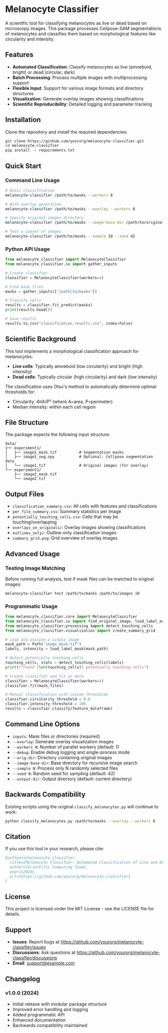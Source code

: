 # Melanocyte Classifier

A scientific tool for classifying melanocytes as live or dead based on microscopy images. This package processes Cellpose-SAM segmentations of melanocytes and classifies them based on morphological features like circularity and intensity.

## Features

- **Automated Classification**: Classify melanocytes as live (amoeboid, bright) or dead (circular, dark)
- **Batch Processing**: Process multiple images with multiprocessing support
- **Flexible Input**: Support for various image formats and directory structures
- **Visualization**: Generate overlay images showing classifications
- **Scientific Reproducibility**: Detailed logging and parameter tracking

## Installation

Clone the repository and install the required dependencies:
```bash
git clone https://github.com/yourorg/melanocyte-classifier.git
cd melanocyte-classifier
pip install -r requirements.txt
```

## Quick Start

### Command Line Usage

```bash
# Basic classification
melanocyte-classifier /path/to/masks --workers 8

# With overlay generation
melanocyte-classifier /path/to/masks --overlay --workers 8

# Specify original images directory
melanocyte-classifier /path/to/masks --image-base-dir /path/to/original/images --overlay

# Test a subset of images
melanocyte-classifier /path/to/masks --sample 10 --seed 42
```

### Python API Usage

```python
from melanocyte_classifier import MelanocyteClassifier
from melanocyte_classifier.io import gather_inputs

# Create classifier
classifier = MelanocyteClassifier(workers=4)

# Find mask files
masks = gather_inputs(["/path/to/masks"])

# Classify cells
results = classifier.fit_predict(masks)
print(results.head())

# Save results
results.to_csv("classification_results.csv", index=False)
```

## Scientific Background

This tool implements a morphological classification approach for melanocytes:

- **Live cells**: Typically amoeboid (low circularity) and bright (high intensity)
- **Dead cells**: Typically circular (high circularity) and dark (low intensity)

The classification uses Otsu's method to automatically determine optimal thresholds for:
- Circularity: 4πA/P² (where A=area, P=perimeter)  
- Median intensity: within each cell region

## File Structure

The package expects the following input structure:

```
data/
├── experiment1/
│   ├── image1_mask.tif          # Segmentation masks
│   ├── image1_seg.npy           # Optional: Cellpose segmentation data
│   └── image1.tif               # Original images (for overlay)
└── experiment2/
    ├── image2_mask.tif
    └── image2.tif
```

## Output Files

- `classification_summary.csv`: All cells with features and classifications
- `per_file_summary.csv`: Summary statistics per image
- `potentially_touching_cells.csv`: Cells that may be touching/overlapping
- `overlays_on_originals/`: Overlay images showing classifications
- `outlines_only/`: Outline-only classification images
- `summary_grid.png`: Grid overview of overlay images

## Advanced Usage

### Testing Image Matching

Before running full analysis, test if mask files can be matched to original images:

```bash
melanocyte-classifier test /path/to/masks /path/to/images 10
```

### Programmatic Usage

```python
from melanocyte_classifier.core import MelanocyteClassifier
from melanocyte_classifier.io import find_original_image, load_label_mask
from melanocyte_classifier.processing import detect_touching_cells
from melanocyte_classifier.visualization import create_summary_grid

# Load and analyze a single image
mask_path = Path("image_mask.tif")
labels, intensity = load_label_mask(mask_path)

# Detect potentially touching cells
touching_cells, stats = detect_touching_cells(labels)
print(f"Found {len(touching_cells)} potentially touching cells")

# Create classifier and fit on data
classifier = MelanocyteClassifier(workers=4)
classifier.fit(mask_files)

# Manual classification with custom thresholds
classifier.circularity_threshold = 0.6
classifier.intensity_threshold = 100
results = classifier.classify(feature_dataframe)
```

## Command Line Options

- `inputs`: Mask files or directories (required)
- `--overlay`: Generate overlay visualization images
- `--workers N`: Number of parallel workers (default: 1)
- `--debug`: Enable debug logging and single-process mode
- `--orig-dir`: Directory containing original images
- `--image-base-dir`: Base directory for recursive image search
- `--sample N`: Process only N randomly selected files
- `--seed N`: Random seed for sampling (default: 42)
- `--output-dir`: Output directory (default: current directory)

## Backwards Compatibility

Existing scripts using the original `classify_melanocytes.py` will continue to work:

```bash
python classify_melanocytes.py /path/to/masks --overlay --workers 8
```

## Citation

If you use this tool in your research, please cite:

```bibtex
@software{melanocyte_classifier,
  title={Melanocyte Classifier: Automated Classification of Live and Dead Melanocytes},
  author={Scientific Computing Team},
  year={2024},
  url={https://github.com/yourorg/melanocyte-classifier}
}
```

## License

This project is licensed under the MIT License - see the LICENSE file for details.

## Support

- **Issues**: Report bugs at https://github.com/yourorg/melanocyte-classifier/issues
- **Discussions**: Ask questions at https://github.com/yourorg/melanocyte-classifier/discussions
- **Email**: support@example.com

## Changelog

### v1.0.0 (2024)
- Initial release with modular package structure
- Improved error handling and logging
- Added programmatic API
- Enhanced documentation
- Backwards compatibility maintained
